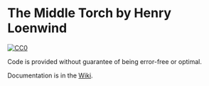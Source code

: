The Middle Torch by Henry Loenwind
=========

<a rel="license" href="http://creativecommons.org/publicdomain/zero/1.0/">
  <img src="http://i.creativecommons.org/p/zero/1.0/88x31.png" style="border-style: none;" alt="CC0" />
</a>

Code is provided without guarantee of being error-free or optimal.

Documentation is in the <a href="https://github.com/HenryLoenwind/middletorch/wiki">Wiki</a>.
